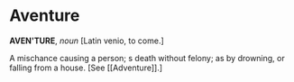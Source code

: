 # Aventure

**AVEN'TURE**, _noun_ \[Latin venio, to come.\]

A mischance causing a person; s death without felony; as by drowning, or falling from a house. \[See [[Adventure]].\]